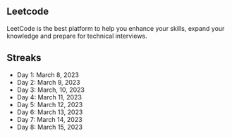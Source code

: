 ## Leetcode
LeetCode is the best platform to help you enhance your skills, expand your knowledge and prepare for technical interviews.

## Streaks
- Day 1: March 8, 2023
- Day 2: March 9, 2023
- Day 3: March, 10, 2023
- Day 4: March 11, 2023
- Day 5: March 12, 2023
- Day 6: March 13, 2023
- Day 7: March 14, 2023
- Day 8: March 15, 2023